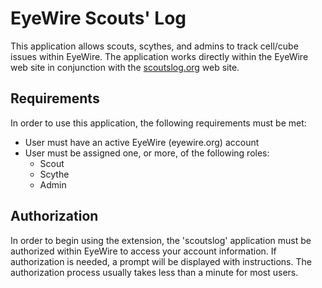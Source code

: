 EyeWire Scouts' Log
====================
This application allows scouts, scythes, and admins to track cell/cube issues
within EyeWire.  The application works directly within the EyeWire web site in
conjunction with the <a href="http://scoutslog.org/">scoutslog.org</a> web site.


Requirements
--------------------
In order to use this application, the following requirements must be met:

* User must have an active EyeWire (eyewire.org) account
* User must be assigned one, or more, of the following roles:
  - Scout
  - Scythe
  - Admin


Authorization
--------------------
In order to begin using the extension, the 'scoutslog' application must be
authorized within EyeWire to access your account information.  If authorization
is needed, a prompt will be displayed with instructions.  The authorization
process usually takes less than a minute for most users.
